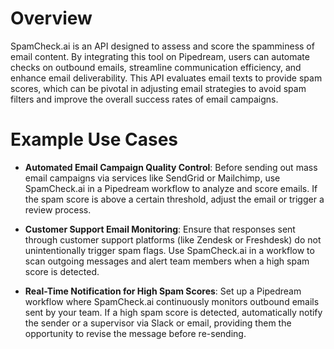 # Overview

SpamCheck.ai is an API designed to assess and score the spamminess of email content. By integrating this tool on Pipedream, users can automate checks on outbound emails, streamline communication efficiency, and enhance email deliverability. This API evaluates email texts to provide spam scores, which can be pivotal in adjusting email strategies to avoid spam filters and improve the overall success rates of email campaigns.

# Example Use Cases

- **Automated Email Campaign Quality Control**: Before sending out mass email campaigns via services like SendGrid or Mailchimp, use SpamCheck.ai in a Pipedream workflow to analyze and score emails. If the spam score is above a certain threshold, adjust the email or trigger a review process.

- **Customer Support Email Monitoring**: Ensure that responses sent through customer support platforms (like Zendesk or Freshdesk) do not unintentionally trigger spam flags. Use SpamCheck.ai in a workflow to scan outgoing messages and alert team members when a high spam score is detected.

- **Real-Time Notification for High Spam Scores**: Set up a Pipedream workflow where SpamCheck.ai continuously monitors outbound emails sent by your team. If a high spam score is detected, automatically notify the sender or a supervisor via Slack or email, providing them the opportunity to revise the message before re-sending.
